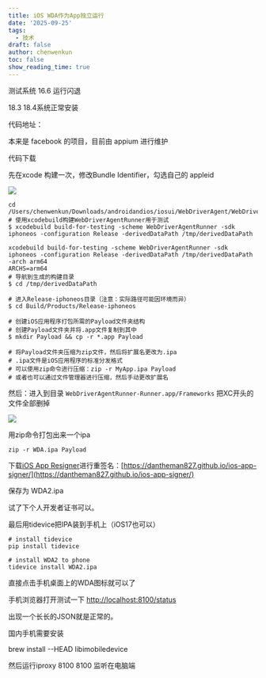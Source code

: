 ```yaml
---
title: iOS WDA作为App独立运行
date: '2025-09-25'
tags:
  - 技术
draft: false
author: chenwenkun
toc: false
show_reading_time: true
---
```

测试系统 16.6 运行闪退

18.3 18.4系统正常安装

代码地址：

本来是 facebook 的项目，目前由 appium 进行维护

代码下载

先在xcode 构建一次，修改Bundle Identifier，勾选自己的 appleid

![](https://prod-files-secure.s3.us-west-2.amazonaws.com/c205fb54-92b2-4987-8be3-972b67d27acc/cb756a73-27bc-4b0d-951a-858df3344b59/image.png?X-Amz-Algorithm=AWS4-HMAC-SHA256&X-Amz-Content-Sha256=UNSIGNED-PAYLOAD&X-Amz-Credential=ASIAZI2LB466QP6WF3PJ%2F20251022%2Fus-west-2%2Fs3%2Faws4_request&X-Amz-Date=20251022T122213Z&X-Amz-Expires=3600&X-Amz-Security-Token=IQoJb3JpZ2luX2VjEHQaCXVzLXdlc3QtMiJIMEYCIQDINbbGOkmIjx4ETLvnd5ZH%2FKsB1oLIiw1EcwFUTVNrFQIhAM1D8l0EbeBwnTWWPw9YYcnAdXpWxXUb3GSqEF5Vh6NbKv8DCC0QABoMNjM3NDIzMTgzODA1IgwtSwfoql%2Fm9LSX%2BU0q3AMrH09b%2BZ2%2FWF7rAPABl%2BFgcnAy0Z1sLNS0vNE8oQSiEKWab%2FKUdGL9kVTgPJ37UhI23N%2FQ%2BovBh%2FkywQRNUpKtkZYA03D9EOpYBbBtoxvuAeI0JlZSGhvk7vu5Dt67ejF%2BEMlr8dcFnFx8tbiG1Uuo4U3lT2ZZWJjbmvkqtqIA8yMr%2BR4MnBOyOyDfLN88DEAQs1mrrVnUcYt6CqLKF9v4k6L2fBCUV9Ue4IIO1l5Awh%2FH%2FZcacrj7NKCfgPnzw57zz2n06qbONySLis%2FPAUUkxg%2Bf0abWjMjjE89ChT4v7bT5Qewav9QuHwfN0F1CFE6cz1OUdSXxATXHYq%2BSMwSvkKmyKH7jbx%2F%2Fo6YAo9Mq%2BY17BbDZpaK%2BOqjJsxgslXYrEiIN%2FNFk7CErN2qMvPmqWGX3pC4w5MUmFVcVvOIm4TCAIgTMuWWP26GFLfwk8t2pGu%2FaZYumlkmKyK%2BbkdS3Y1pwbmtVE8VE%2BYKz0WCx5Vou8DRUlhdiTaGR7DmRme1POdDRw70KeKkg1JN7mXR2stW%2FxZF3KoxFiMcmFJGucYceu8A4xvgGcfzLItSCInger3zHfkC2Ur5lKeaQU5sgiPEUA%2B2x8oEW0FwBB8r8yqGJeff6jeP94Z2PdTDuk%2BPHBjqkAYUUUaBI7Myfm%2B5wtUJP%2FhJUTARzcByySKQ7HnTMRARg5Ln6DrJOCK5IrFxnfFGeFkow0kRJIos6oivC1KbNqoR5MS51zOIwrmkOWrNt0YTAuMc2o8fJ4AM1NQ9T5z%2FI9FGHTxuv01b26Likh%2BVkw6zxAOHnVTliC%2FX6NXDb1x97Ef8llrpVJf9u22kNu7buanX7zV1cLS65kZKjHdvNd2v3a%2FjQ&X-Amz-Signature=501409e3438aa2040c7930c656880253d61b7ff1e140cfcf1951b5656b7d6bda&X-Amz-SignedHeaders=host&x-amz-checksum-mode=ENABLED&x-id=GetObject)

```shell
cd /Users/chenwenkun/Downloads/androidandios/iosui/WebDriverAgent/WebDriverAgent
# 使用xcodebuild构建WebDriverAgentRunner用于测试
$ xcodebuild build-for-testing -scheme WebDriverAgentRunner -sdk iphoneos -configuration Release -derivedDataPath /tmp/derivedDataPath

xcodebuild build-for-testing -scheme WebDriverAgentRunner -sdk iphoneos -configuration Release -derivedDataPath /tmp/derivedDataPath -arch arm64
ARCHS=arm64
# 导航到生成的构建目录
$ cd /tmp/derivedDataPath

# 进入Release-iphoneos目录（注意：实际路径可能因环境而异）
$ cd Build/Products/Release-iphoneos

# 创建iOS应用程序打包所需的Payload文件夹结构
# 创建Payload文件夹并将.app文件复制到其中
$ mkdir Payload && cp -r *.app Payload

# 将Payload文件夹压缩为zip文件，然后将扩展名更改为.ipa
# .ipa文件是iOS应用程序的标准分发格式
# 可以使用zip命令进行压缩：zip -r MyApp.ipa Payload
# 或者也可以通过文件管理器进行压缩，然后手动更改扩展名
```

然后：进入到目录 `WebDriverAgentRunner-Runner.app/Frameworks` 把XC开头的文件全部删掉

![](https://prod-files-secure.s3.us-west-2.amazonaws.com/c205fb54-92b2-4987-8be3-972b67d27acc/358b8d2b-1bfe-4fb9-beb5-83e1de5f201e/image.png?X-Amz-Algorithm=AWS4-HMAC-SHA256&X-Amz-Content-Sha256=UNSIGNED-PAYLOAD&X-Amz-Credential=ASIAZI2LB466QP6WF3PJ%2F20251022%2Fus-west-2%2Fs3%2Faws4_request&X-Amz-Date=20251022T122213Z&X-Amz-Expires=3600&X-Amz-Security-Token=IQoJb3JpZ2luX2VjEHQaCXVzLXdlc3QtMiJIMEYCIQDINbbGOkmIjx4ETLvnd5ZH%2FKsB1oLIiw1EcwFUTVNrFQIhAM1D8l0EbeBwnTWWPw9YYcnAdXpWxXUb3GSqEF5Vh6NbKv8DCC0QABoMNjM3NDIzMTgzODA1IgwtSwfoql%2Fm9LSX%2BU0q3AMrH09b%2BZ2%2FWF7rAPABl%2BFgcnAy0Z1sLNS0vNE8oQSiEKWab%2FKUdGL9kVTgPJ37UhI23N%2FQ%2BovBh%2FkywQRNUpKtkZYA03D9EOpYBbBtoxvuAeI0JlZSGhvk7vu5Dt67ejF%2BEMlr8dcFnFx8tbiG1Uuo4U3lT2ZZWJjbmvkqtqIA8yMr%2BR4MnBOyOyDfLN88DEAQs1mrrVnUcYt6CqLKF9v4k6L2fBCUV9Ue4IIO1l5Awh%2FH%2FZcacrj7NKCfgPnzw57zz2n06qbONySLis%2FPAUUkxg%2Bf0abWjMjjE89ChT4v7bT5Qewav9QuHwfN0F1CFE6cz1OUdSXxATXHYq%2BSMwSvkKmyKH7jbx%2F%2Fo6YAo9Mq%2BY17BbDZpaK%2BOqjJsxgslXYrEiIN%2FNFk7CErN2qMvPmqWGX3pC4w5MUmFVcVvOIm4TCAIgTMuWWP26GFLfwk8t2pGu%2FaZYumlkmKyK%2BbkdS3Y1pwbmtVE8VE%2BYKz0WCx5Vou8DRUlhdiTaGR7DmRme1POdDRw70KeKkg1JN7mXR2stW%2FxZF3KoxFiMcmFJGucYceu8A4xvgGcfzLItSCInger3zHfkC2Ur5lKeaQU5sgiPEUA%2B2x8oEW0FwBB8r8yqGJeff6jeP94Z2PdTDuk%2BPHBjqkAYUUUaBI7Myfm%2B5wtUJP%2FhJUTARzcByySKQ7HnTMRARg5Ln6DrJOCK5IrFxnfFGeFkow0kRJIos6oivC1KbNqoR5MS51zOIwrmkOWrNt0YTAuMc2o8fJ4AM1NQ9T5z%2FI9FGHTxuv01b26Likh%2BVkw6zxAOHnVTliC%2FX6NXDb1x97Ef8llrpVJf9u22kNu7buanX7zV1cLS65kZKjHdvNd2v3a%2FjQ&X-Amz-Signature=4d114b43319eb31f87588a09d48c5fb83a45d8425ebe9f589335bf2470bc6088&X-Amz-SignedHeaders=host&x-amz-checksum-mode=ENABLED&x-id=GetObject)

用zip命令打包出来一个ipa

```shell
zip -r WDA.ipa Payload
```

下载[iOS App Resigner](https://zhida.zhihu.com/search?content_id=237756070&content_type=Article&match_order=1&q=iOS%20App%20Resigner&zd_token=eyJhbGciOiJIUzI1NiIsInR5cCI6IkpXVCJ9.eyJpc3MiOiJ6aGlkYV9zZXJ2ZXIiLCJleHAiOjE3NDQzNTQ0ODAsInEiOiJpT1MgQXBwIFJlc2lnbmVyIiwiemhpZGFfc291cmNlIjoiZW50aXR5IiwiY29udGVudF9pZCI6MjM3NzU2MDcwLCJjb250ZW50X3R5cGUiOiJBcnRpY2xlIiwibWF0Y2hfb3JkZXIiOjEsInpkX3Rva2VuIjpudWxsfQ.XGwOKX0ujlvhojSuRT3SlA0sDFnQK-FxDJr60CX6YqU&zhida_source=entity)进行重签名：[https://dantheman827.github.io/ios-app-signer/](https://dantheman827.github.io/ios-app-signer/)

保存为 WDA2.ipa

试了下个人开发者证书可以。

最后用tidevice把IPA装到手机上（iOS17也可以）

```shell
# install tidevice
pip install tidevice

# install WDA2 to phone
tidevice install WDA2.ipa
```

直接点击手机桌面上的WDA图标就可以了

手机浏览器打开测试一下 [http://localhost:8100/status](http://localhost:8100/status)

出现一个长长的JSON就是正常的。

国内手机需要安装

brew install --HEAD libimobiledevice

然后运行iproxy 8100 8100 监听在电脑端
